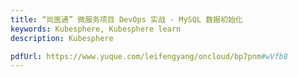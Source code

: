 ```yaml
---
title: “尚医通” 微服务项目 DevOps 实战 - MySQL 数据初始化
keywords: Kubesphere, Kubesphere learn
description: Kubesphere

pdfUrl: https://www.yuque.com/leifengyang/oncloud/bp7pnm#wVfb8
---
```

